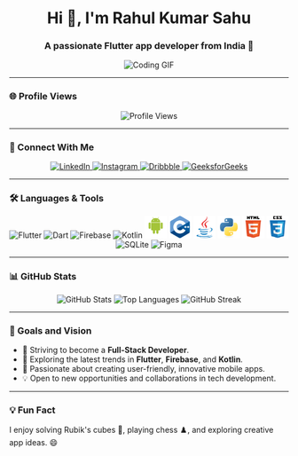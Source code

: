 <h1 align="center">Hi 👋, I'm Rahul Kumar Sahu</h1>
<h3 align="center">A passionate Flutter app developer from India 🚀</h3>

<!-- GIF animation -->
<div align="center">
  <img src="https://github.com/rahulkumardev24/rahulkumardev24/blob/main/ezgif.com-optimize.gif" alt="Coding GIF" width="300" />
</div>

---

### 🌐 Profile Views
<p align="center">
  <img src="https://komarev.com/ghpvc/?username=rahulkumardev24&label=PROFILE%20VIEWS&color=blueviolet&style=flat" alt="Profile Views" />
</p>

---

### 🔗 Connect With Me
<div align="center">
  <a href="https://linkedin.com/in/rahulkumardev24" target="_blank">
    <img src="https://img.shields.io/badge/LinkedIn-0077B5?style=for-the-badge&logo=linkedin&logoColor=white" alt="LinkedIn">
  </a>
  <a href="https://instagram.com/kumar_339" target="_blank">
    <img src="https://img.shields.io/badge/Instagram-E4405F?style=for-the-badge&logo=instagram&logoColor=white" alt="Instagram">
  </a>
  <a href="https://dribbble.com/rahul_kumar_dev_24" target="_blank">
    <img src="https://img.shields.io/badge/Dribbble-EA4C89?style=for-the-badge&logo=dribbble&logoColor=white" alt="Dribbble">
  </a>
  <a href="https://auth.geeksforgeeks.org/user/rkrahulro58oi" target="_blank">
    <img src="https://img.shields.io/badge/GeeksforGeeks-0F9D58?style=for-the-badge&logo=geeksforgeeks&logoColor=white" alt="GeeksforGeeks">
  </a>
</div>

---

### 🛠️ Languages & Tools
<p align="center">
  <img src="https://www.vectorlogo.zone/logos/flutterio/flutterio-icon.svg" alt="Flutter" width="40" height="40" />
  <img src="https://www.vectorlogo.zone/logos/dartlang/dartlang-icon.svg" alt="Dart" width="40" height="40" />
  <img src="https://www.vectorlogo.zone/logos/firebase/firebase-icon.svg" alt="Firebase" width="40" height="40" />
  <img src="https://www.vectorlogo.zone/logos/kotlinlang/kotlinlang-icon.svg" alt="Kotlin" width="40" height="40" />
  <img src="https://raw.githubusercontent.com/devicons/devicon/master/icons/android/android-original-wordmark.svg" alt="Android" width="40" height="40" />
  <img src="https://raw.githubusercontent.com/devicons/devicon/master/icons/cplusplus/cplusplus-original.svg" alt="C++" width="40" height="40" />
  <img src="https://raw.githubusercontent.com/devicons/devicon/master/icons/java/java-original.svg" alt="Java" width="40" height="40" />
  <img src="https://raw.githubusercontent.com/devicons/devicon/master/icons/python/python-original.svg" alt="Python" width="40" height="40" />
  <img src="https://raw.githubusercontent.com/devicons/devicon/master/icons/html5/html5-original-wordmark.svg" alt="HTML" width="40" height="40" />
  <img src="https://raw.githubusercontent.com/devicons/devicon/master/icons/css3/css3-original-wordmark.svg" alt="CSS3" width="40" height="40" />
  <img src="https://www.vectorlogo.zone/logos/sqlite/sqlite-icon.svg" alt="SQLite" width="40" height="40" />
  <img src="https://www.vectorlogo.zone/logos/figma/figma-icon.svg" alt="Figma" width="40" height="40" />
</p>

---

### 📊 GitHub Stats
<div align="center">
  <img src="https://github-readme-stats.vercel.app/api?username=rahulkumardev24&show_icons=true&theme=radical" alt="GitHub Stats" />
  <img src="https://github-readme-stats.vercel.app/api/top-langs/?username=rahulkumardev24&layout=compact&theme=radical" alt="Top Languages" />
  <img src="https://github-readme-streak-stats.herokuapp.com/?user=rahulkumardev24&theme=radical" alt="GitHub Streak" />
</div>

---

### 🎯 Goals and Vision
- 🌟 Striving to become a **Full-Stack Developer**.
- 🧩 Exploring the latest trends in **Flutter**, **Firebase**, and **Kotlin**.
- 🚀 Passionate about creating user-friendly, innovative mobile apps.
- 💡 Open to new opportunities and collaborations in tech development.

---

### 💡 Fun Fact
I enjoy solving Rubik's cubes 🧩, playing chess ♟️, and exploring creative app ideas. 😄
